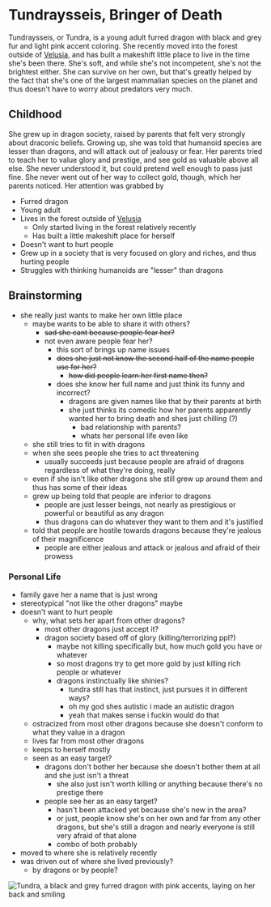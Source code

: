 # Tundraysseis, Bringer of Death

Tundraysseis, or Tundra, is a young adult furred dragon with black and grey fur and light pink accent coloring. She recently moved into the forest outside of [Velusia](/countries/country-1/velusia/Velusia.md), and has built a makeshift little place to live in the time she's been there. She's soft, and while she's not incompetent, she's not the brightest either. She can survive on her own, but that's greatly helped by the fact that she's one of the largest mammalian species on the planet and thus doesn't have to worry about predators very much.

## Childhood

She grew up in dragon society, raised by parents that felt very strongly about draconic beliefs. Growing up, she was told that humanoid species are lesser than dragons, and will attack out of jealousy or fear. Her parents tried to teach her to value glory and prestige, and see gold as valuable above all else. She never understood it, but could pretend well enough to pass just fine. She never went out of her way to collect gold, though, which her parents noticed. Her attention was grabbed by

- Furred dragon
- Young adult
- Lives in the forest outside of [Velusia](/countries/country-1/velusia/Velusia.md)
    - Only started living in the forest relatively recently
    - Has built a little makeshift place for herself
- Doesn't want to hurt people
- Grew up in a society that is very focused on glory and riches, and thus hurting people
- Struggles with thinking humanoids are "lesser" than dragons

## Brainstorming

- she really just wants to make her own little place
    - maybe wants to be able to share it with others?
        - ~~sad she cant because people fear her?~~
        - not even aware people fear her?
            - this sort of brings up name issues
            - ~~does she just not know the second half of the name people use for her?~~
                - ~~how did people learn her first name then?~~
            - does she know her full name and just think its funny and incorrect?
                - dragons are given names like that by their parents at birth
                - she just thinks its comedic how her parents apparently wanted her to bring death and shes just chilling (?)
                    - bad relationship with parents?
                    - whats her personal life even like
    - she still tries to fit in with dragons
    - when she sees people she tries to act threatening
        - usually succeeds just because people are afraid of dragons regardless of what they're doing, really
    - even if she isn't like other dragons she still grew up around them and thus has some of their ideas
    - grew up being told that people are inferior to dragons
        - people are just lesser beings, not nearly as prestigious or powerful or beautiful as any dragon
        - thus dragons can do whatever they want to them and it's justified
    - told that people are hostile towards dragons because they're jealous of their magnificence
        - people are either jealous and attack or jealous and afraid of their prowess

### Personal Life

- family gave her a name that is just wrong
- stereotypical "not like the other dragons" maybe
- doesn't want to hurt people
    - why, what sets her apart from other dragons?
        - most other dragons just accept it?
        - dragon society based off of glory (killing/terrorizing ppl?)
            - maybe not killing specifically but, how much gold you have or whatever
            - so most dragons try to get more gold by just killing rich people or whatever
            - dragons instinctually like shinies?
                - tundra still has that instinct, just pursues it in different ways?
                - oh my god shes autistic i made an autistic dragon
                - yeah that makes sense i fuckin would do that
    - ostracized from most other dragons because she doesn't conform to what they value in a dragon
    - lives far from most other dragons
    - keeps to herself mostly
    - seen as an easy target?
        - dragons don't bother her because she doesn't bother them at all and she just isn't a threat
            - she also just isn't worth killing or anything because there's no prestige there
        - people see her as an easy target?
            - hasn't been attacked yet because she's new in the area?
            - or just, people know she's on her own and far from any other dragons, but she's still a dragon and nearly everyone is still very afraid of that alone
            - combo of both probably
- moved to where she is relatively recently
- was driven out of where she lived previously?
    - by dragons or by people?

![Tundra, a black and grey furred dragon with pink accents, laying on her back and smiling](/images/people/tundra-sfw.png)
